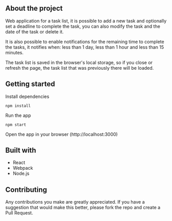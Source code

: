 ## About the project
 
Web application for a task list, it is possible to add a new task and optionally set a deadline to complete the task, you can also modify the task and the date of the task or delete it.

It is also possible to enable notifications for the remaining time to complete the tasks, it notifies when: less than 1 day, less than 1 hour and less than 15 minutes.

The task list is saved in the browser's local storage, so if you close or refresh the page, the task list that was previously there will be loaded.

## Getting started

Install dependencies
```
npm install
```

Run the app
```
npm start
```

Open the app in your browser (http://localhost:3000)


## Built with

- React
- Webpack
- Node.js

## Contributing

Any contributions you make are greatly appreciated. If you have a suggestion that would make this better, please fork the repo and create a Pull Request.
